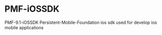 # PMF-iOSSDK
PMF-9.1-iOSSDK Persistent-Mobile-Foundation ios sdk used for develop ios mobile applications
